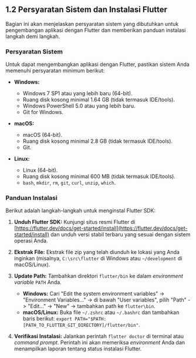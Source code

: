 ## 1.2 Persyaratan Sistem dan Instalasi Flutter

Bagian ini akan menjelaskan persyaratan sistem yang dibutuhkan untuk pengembangan aplikasi dengan Flutter dan memberikan panduan instalasi langkah demi langkah.

### Persyaratan Sistem

Untuk dapat mengembangkan aplikasi dengan Flutter, pastikan sistem Anda memenuhi persyaratan minimum berikut:

- **Windows:**
    - Windows 7 SP1 atau yang lebih baru (64-bit).
    - Ruang disk kosong minimal 1.64 GB (tidak termasuk IDE/tools).
    - Windows PowerShell 5.0 atau yang lebih baru.
    - Git for Windows.

- **macOS:**
    - macOS (64-bit).
    - Ruang disk kosong minimal 2.8 GB (tidak termasuk IDE/tools).
    - Git.

- **Linux:**
    - Linux (64-bit).
    - Ruang disk kosong minimal 600 MB (tidak termasuk IDE/tools).
    - `bash`, `mkdir`, `rm`, `git`, `curl`, `unzip`, `which`.

### Panduan Instalasi

Berikut adalah langkah-langkah untuk menginstal Flutter SDK:

1.  **Unduh Flutter SDK:** Kunjungi situs resmi Flutter di [https://flutter.dev/docs/get-started/install](https://flutter.dev/docs/get-started/install) dan unduh versi stabil terbaru yang sesuai dengan sistem operasi Anda.

2.  **Ekstrak File:** Ekstrak file zip yang telah diunduh ke lokasi yang Anda inginkan (misalnya, `C:\src\flutter` di Windows atau `~/development` di macOS/Linux).

3.  **Update Path:** Tambahkan direktori `flutter/bin` ke dalam *environment variable* `PATH` Anda.
    - **Windows:** Cari "Edit the system environment variables" -> "Environment Variables..." -> di bawah "User variables", pilih "Path" -> "Edit..." -> "New" -> tambahkan path ke `flutter\bin`.
    - **macOS/Linux:** Buka file `~/.zshrc` atau `~/.bashrc` dan tambahkan baris berikut: `export PATH="$PATH:[PATH_TO_FLUTTER_GIT_DIRECTORY]/flutter/bin"`.

4.  **Verifikasi Instalasi:** Jalankan perintah `flutter doctor` di terminal atau *command prompt*. Perintah ini akan memeriksa *environment* Anda dan menampilkan laporan tentang status instalasi Flutter.